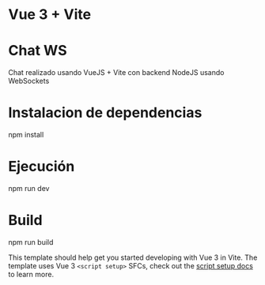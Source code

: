 # Vue 3 + Vite

# Chat WS
Chat realizado usando VueJS + Vite con backend NodeJS usando WebSockets

# Instalacion de dependencias
npm install

# Ejecución
npm run dev

# Build
npm run build

This template should help get you started developing with Vue 3 in Vite. The template uses Vue 3 `<script setup>` SFCs, check out the [script setup docs](https://v3.vuejs.org/api/sfc-script-setup.html#sfc-script-setup) to learn more.
